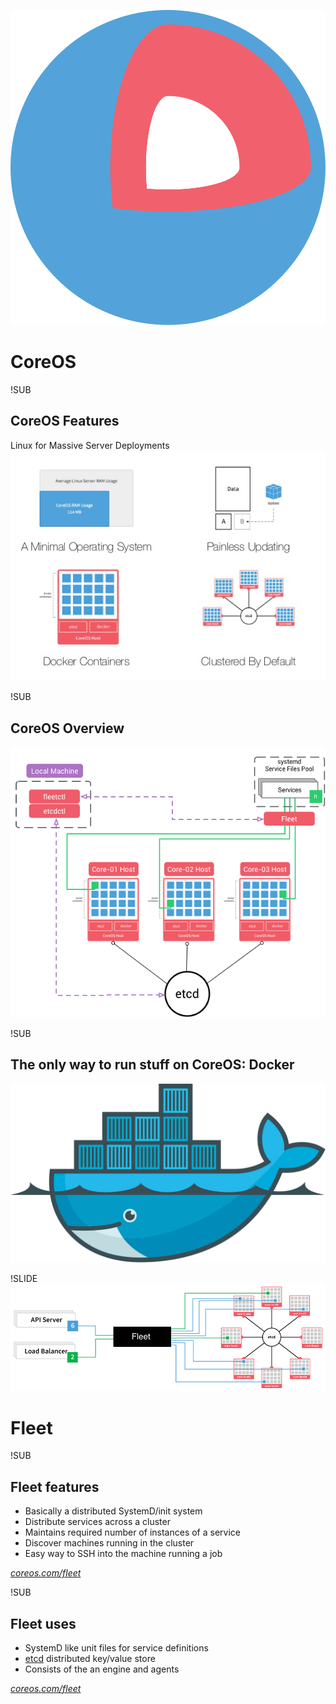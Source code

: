 ![CoreOS logo](images/coreos.svg)
# CoreOS

!SUB
<!-- .element: class="center" -->
## CoreOS Features
Linux for Massive Server Deployments
![CoreOS features](images/coreos-features.png)

!SUB
## CoreOS Overview
![CoreOS features](images/coreos-overview.png)

!SUB
<!-- .element: class="center" -->
## The only way to run stuff on CoreOS: Docker
![Docker logo](images/docker.svg)


!SLIDE
![CoreOS fleet](images/fleet-overview.png)
# Fleet

!SUB
## Fleet features
* Basically a distributed SystemD/init system
* Distribute services across a cluster
* Maintains required number of instances of a service
* Discover machines running in the cluster
* Easy way to SSH into the machine running a job

[_coreos.com/fleet_](https://coreos.com/fleet)

!SUB 
## Fleet uses
* SystemD like unit files for service definitions
* [etcd](https://coreos.com/etcd) distributed key/value store
* Consists of the an engine and agents

[_coreos.com/fleet_](https://coreos.com/fleet)
